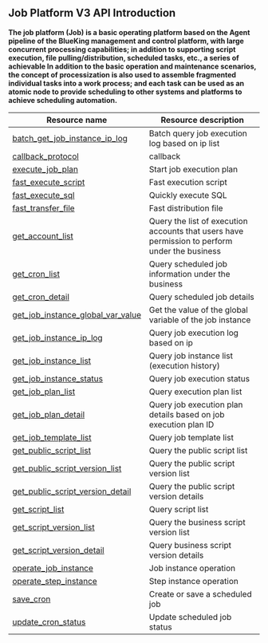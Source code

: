 ## Job Platform V3 API Introduction

**The job platform (Job) is a basic operating platform based on the Agent pipeline of the BlueKing management and control platform, with large concurrent processing capabilities; in addition to supporting script execution, file pulling/distribution, scheduled tasks, etc., a series of achievable In addition to the basic operation and maintenance scenarios, the concept of processization is also used to assemble fragmented individual tasks into a work process; and each task can be used as an atomic node to provide scheduling to other systems and platforms to achieve scheduling automation.**


| Resource name | Resource description |
| ---------------------------------------------------------------------------- | ---------------------------------------------- |
| [batch_get_job_instance_ip_log](zh_hans/batch_get_job_instance_ip_log.md) | Batch query job execution log based on ip list |
| [callback_protocol](zh_hans/callback_protocol.md) | callback |
| [execute_job_plan](zh_hans/execute_job_plan.md) | Start job execution plan |
| [fast_execute_script](zh_hans/fast_execute_script.md) | Fast execution script |
| [fast_execute_sql](zh_hans/fast_execute_sql.md) | Quickly execute SQL |
| [fast_transfer_file](zh_hans/fast_transfer_file.md) | Fast distribution file |
| [get_account_list](zh_hans/get_account_list.md) | Query the list of execution accounts that users have permission to perform under the business |
| [get_cron_list](zh_hans/get_cron_list.md) | Query scheduled job information under the business |
| [get_cron_detail](zh_hans/get_cron_detail.md) | Query scheduled job details |
| [get_job_instance_global_var_value](zh_hans/get_job_instance_global_var_value.md) | Get the value of the global variable of the job instance |
| [get_job_instance_ip_log](zh_hans/get_job_instance_ip_log.md) | Query job execution log based on ip |
| [get_job_instance_list](zh_hans/get_job_instance_list.md) | Query job instance list (execution history) |
| [get_job_instance_status](zh_hans/get_job_instance_status.md) | Query job execution status |
| [get_job_plan_list](zh_hans/get_job_plan_list.md) | Query execution plan list |
| [get_job_plan_detail](zh_hans/get_job_plan_detail.md) | Query job execution plan details based on job execution plan ID |
| [get_job_template_list](zh_hans/get_job_template_list.md) | Query job template list |
| [get_public_script_list](zh_hans/get_public_script_list.md) | Query the public script list |
| [get_public_script_version_list](zh_hans/get_public_script_version_list.md) | Query the public script version list |
| [get_public_script_version_detail](zh_hans/get_public_script_version_detail.md) | Query the public script version details |
| [get_script_list](zh_hans/get_script_list.md) | Query script list |
| [get_script_version_list](zh_hans/get_script_version_list.md) | Query the business script version list |
| [get_script_version_detail](zh_hans/get_script_version_detail.md) | Query business script version details |
| [operate_job_instance](zh_hans/operate_job_instance.md) | Job instance operation |
| [operate_step_instance](zh_hans/operate_step_instance.md) | Step instance operation |
| [save_cron](zh_hans/save_cron.md) | Create or save a scheduled job |
| [update_cron_status](zh_hans/update_cron_status.md) | Update scheduled job status |

